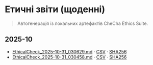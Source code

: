 # Етичні звіти (щоденні)

> Автогенерація із локальних артефактів CheCha Ethics Suite.

## 2025-10
- [EthicalCheck_2025-10-31_030629.md](docs/reports/ethics/2025-10/EthicalCheck_2025-10-31_030629.md) · [CSV](docs/reports/ethics/2025-10/EthicalCheck_2025-10-31_030629.csv) · [SHA256](docs/reports/ethics/2025-10/EthicalCheck_2025-10-31_030629.md.sha256.txt)
- [EthicalCheck_2025-10-31_030458.md](docs/reports/ethics/2025-10/EthicalCheck_2025-10-31_030458.md) · [CSV](docs/reports/ethics/2025-10/EthicalCheck_2025-10-31_030458.csv) · [SHA256](docs/reports/ethics/2025-10/EthicalCheck_2025-10-31_030458.md.sha256.txt)

